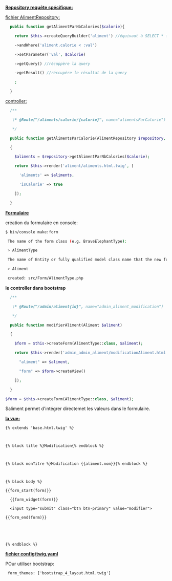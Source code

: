 <u>**Repository requête spécifique:**</u>

<u>fichier AlimentRepository:</u>

```php
  public function getAlimentParNbCalories($calorie){

​    return $this->createQueryBuilder('aliment') //équivaut à SELECT * form la table aliment

​    ->andWhere('aliment.calorie < :val')

​    ->setParameter('val', $calorie)

​    ->getQuery() //récuppère la query

​    ->getResult() //réccupère le résultat de la query

​    ;

  }
```

<u>controller:</u>



```php
  /**

   \* @Route("/aliments/calorie/{calorie}", name="alimentsParCalorie")

   */

  public function getAlimentsParCalorie(AlimentRepository $repository, $calorie)

  {

​    $aliments = $repository->getAlimentParNbCalories($calorie);

​    return $this->render('aliment/aliments.html.twig', [

​      'aliments' => $aliments,

​      'isCalorie' => true

​    ]);

  }
```





<u>**Formulaire**</u>

création du formulaire en console:

```bash
$ bin/console make:form

 The name of the form class (e.g. BraveElephantType):

 > AlimentType

 The name of Entity or fully qualified model class name that the new form will be bound to (empty for none):

 > Aliment

 created: src/Form/AlimentType.php
```

**le controller dans bootstrap**

```php
  /**

   \* @Route("/admin/aliment{id}", name="admin_aliment_modification")

   */

  public function modifierAliment(Aliment $aliment)

  {

​    $form = $this->createForm(AlimentType::class, $aliment);

​    return $this->render('admin_admin_aliment/modificationAliment.html.twig',[

​      "aliment" => $aliment,

​      "form" => $form->createView()

​    ]);

  }
```



```php
$form = $this->createForm(AlimentType::class, $aliment);
```

 $aliment permet d'intégrer directemet les valeurs dans le formulaire.

<u>**la vue:**</u>

```twig
{% extends 'base.html.twig' %}



{% block title %}Modification{% endblock %}



{% block monTitre %}Modification {{aliment.nom}}{% endblock %}



{% block body %}

{{form_start(form)}}

  {{form_widget(form)}}

  <input type="submit" class="btn btn-primary" value="modifier">

{{form_end(form)}}





{% endblock %}
```



<u>**fichier config/twig.yaml**</u>



POur utiliser bootstrap:

```
 form_themes: ['bootstrap_4_layout.html.twig']
```

